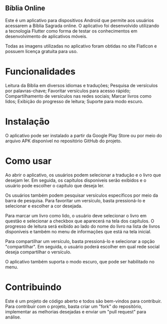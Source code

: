 ## Bíblia Online
Este é um aplicativo para dispositivos Android que permite aos usuários acessarem a Bíblia Sagrada online. O aplicativo foi desenvolvido utilizando a tecnologia Flutter como forma de testar os conhecimentos em desenvolvimento de aplicativos móveis.

Todas as imagens utilizadas no aplicativo foram obtidas no site FlatIcon e possuem licença gratuita para uso.

# Funcionalidades
Leitura da Bíblia em diversos idiomas e traduções;
Pesquisa de versículos por palavras-chave;
Favoritar versículos para acesso rápido;
Compartilhamento de versículos nas redes sociais;
Marcar livros como lidos;
Exibição do progresso de leitura;
Suporte para modo escuro.

# Instalação
O aplicativo pode ser instalado a partir da Google Play Store ou por meio do arquivo APK disponível no repositório GitHub do projeto.

# Como usar
Ao abrir o aplicativo, os usuários podem selecionar a tradução e o livro que desejam ler. Em seguida, os capítulos disponíveis serão exibidos e o usuário pode escolher o capítulo que deseja ler.

Os usuários também podem pesquisar versículos específicos por meio da barra de pesquisa. Para favoritar um versículo, basta pressioná-lo e selecionar e escolher a cor desejada.

Para marcar um livro como lido, o usuário deve selecionar o livro em questão e selecionar a checkbox que aparecerá na tela dos capítulos. O progresso de leitura será exibido ao lado do nome do livro na lista de livros disponíveis e também no menu de informações que está na tela inicial.

Para compartilhar um versículo, basta pressioná-lo e selecionar a opção "compartilhar". Em seguida, o usuário poderá escolher em qual rede social deseja compartilhar o versículo.

O aplicativo também suporta o modo escuro, que pode ser habilitado no menu.

# Contribuindo
Este é um projeto de código aberto e todos são bem-vindos para contribuir. Para contribuir com o projeto, basta criar um "fork" do repositório, implementar as melhorias desejadas e enviar um "pull request" para análise.
